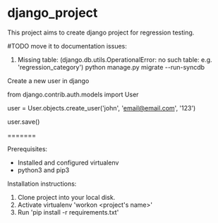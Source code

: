 # django_project
This project aims to create django project for regression testing.

#TODO move it to documentation
issues:

1) Missing table:
(django.db.utils.OperationalError: no such table: e.g. 'regression_category')
python manage.py migrate --run-syncdb

Create a new user in django

from django.contrib.auth.models import User

user = User.objects.create_user('john', 'email@email.com', '123')

user.save()


=======

Prerequisites:
- Installed and configured virtualenv
- python3 and pip3


Installation instructions:

1) Clone project into your local disk.
2) Activate virtualenv 'workon <project's name>'
3) Run 'pip install -r requirements.txt'



